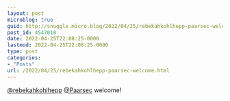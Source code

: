 ```yaml
---
layout: post
microblog: true
guid: http://snuggle.micro.blog/2022/04/25/rebekahkohlhepp-paarsec-welcome.html
post_id: 4547010
date: 2022-04-25T22:08:25-0000
lastmod: 2022-04-25T22:08:25-0000
type: post
categories:
- "Posts"
url: /2022/04/25/rebekahkohlhepp-paarsec-welcome.html
---
```

<p><span class="h-card" translate="no"><a href="https://mastodon.social/@rebekahkohlhepp" class="u-url mention">@<span>rebekahkohlhepp</span></a></span> <span class="h-card" translate="no"><a href="https://mastodon.social/@Paarsec" class="u-url mention">@<span>Paarsec</span></a></span> welcome!</p>

